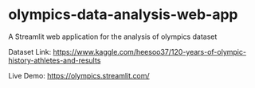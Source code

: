 # olympics-data-analysis-web-app
A Streamlit web application for the analysis of olympics dataset

Dataset Link: https://www.kaggle.com/heesoo37/120-years-of-olympic-history-athletes-and-results

Live Demo: https://olympics.streamlit.com/
